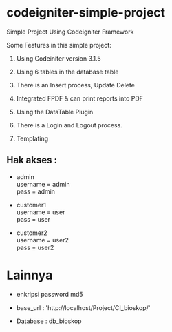 # codeigniter-simple-project

Simple Project Using Codeigniter Framework

Some Features in this simple project:

1. Using Codeiniter version 3.1.5

2. Using 6 tables in the database table

3. There is an Insert process, Update Delete

4. Integrated FPDF & can print reports into PDF

5. Using the DataTable Plugin

6. There is a Login and Logout process.

7. Templating


## Hak akses :

* admin <br/>
username = admin <br/>
pass = admin

* customer1 <br/>
username = user <br/>
pass = user

* customer2 <br/>
username = user2 <br/>
pass = user2

# Lainnya 

* enkripsi password md5

* base_url : 'http://localhost/Project/CI_bioskop/'

* Database : db_bioskop
